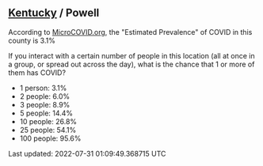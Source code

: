 
## [Kentucky](/united-states/kentucky) / Powell

According to [MicroCOVID.org](http://microcovid.org),
the "Estimated Prevalence" of COVID in this county is 3.1%

If you interact with a certain number of people in this location
(all at once in a group, or spread out across the day), what is the chance that
1 or more of them has COVID?

- 1 person: 3.1%
- 2 people: 6.0%
- 3 people: 8.9%
- 5 people: 14.4%
- 10 people: 26.8%
- 25 people: 54.1%
- 100 people: 95.6%

Last updated: 2022-07-31 01:09:49.368715 UTC
